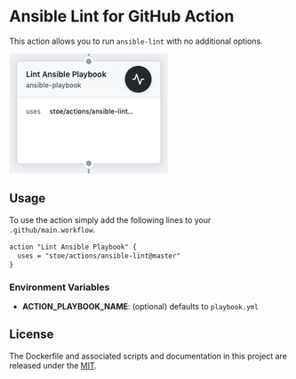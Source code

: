 # Ansible Lint for GitHub Action
This action allows you to run `ansible-lint` with no additional options.

![](./screenshot.png)


## Usage
To use the action simply add the following lines to your `.github/main.workflow`.

```hcl
action "Lint Ansible Playbook" {
  uses = "stoe/actions/ansible-lint@master"
}
```


### Environment Variables
- **ACTION_PLAYBOOK_NAME**: (optional) defaults to `playbook.yml`


## License
The Dockerfile and associated scripts and documentation in this project are released under the [MIT](license).
